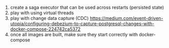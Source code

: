 1. create a saga executor that can be used across restarts (persisted state)
2. play with using virtual threads
3. play with change data capture (CDC) https://medium.com/event-driven-utopia/configuring-debezium-to-capture-postgresql-changes-with-docker-compose-224742ca5372
4. once all images are built, make sure they start correctly with docker-compose

